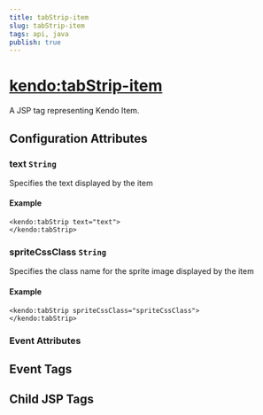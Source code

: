 ```yaml
---
title: tabStrip-item
slug: tabStrip-item
tags: api, java
publish: true
---
```


# <kendo:tabStrip-item>
A JSP tag representing Kendo Item.

## Configuration Attributes


### text `String`

Specifies the text displayed by the item

#### Example
    <kendo:tabStrip text="text">
    </kendo:tabStrip>



### spriteCssClass `String`

Specifies the class name for the sprite image displayed by the item

#### Example
    <kendo:tabStrip spriteCssClass="spriteCssClass">
    </kendo:tabStrip>



### Event Attributes

## Event Tags


## Child JSP Tags

